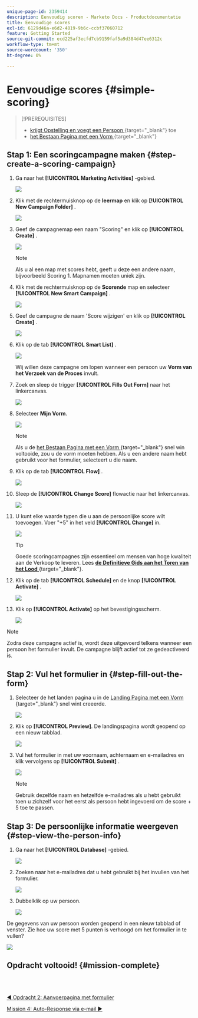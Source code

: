```yaml
---
unique-page-id: 2359414
description: Eenvoudig scoren - Marketo Docs - Productdocumentatie
title: Eenvoudige scores
exl-id: 6129d46a-e6d2-4819-9b6c-ccbf37060712
feature: Getting Started
source-git-commit: ecd225af3ecfd7cb9159faf5a9d384d47ee6312c
workflow-type: tm+mt
source-wordcount: '350'
ht-degree: 0%

---
```


# Eenvoudige scores {#simple-scoring}

>[!PREREQUISITES]
>
>* [ krijgt Opstelling en voegt een Persoon ](/help/marketo/getting-started/quick-wins/get-set-up-and-add-a-person.md){target="_blank"} toe
>* [ het Bestaan Pagina met een Vorm ](/help/marketo/getting-started/quick-wins/landing-page-with-a-form.md){target="_blank"}

## Stap 1: Een scoringcampagne maken {#step-create-a-scoring-campaign}

1. Ga naar het **[!UICONTROL Marketing Activities]** -gebied.

   ![](assets/simple-scoring-1.png)

1. Klik met de rechtermuisknop op de **leermap** en klik op **[!UICONTROL New Campaign Folder]** .

   ![](assets/simple-scoring-2.png)

1. Geef de campagnemap een naam &quot;Scoring&quot; en klik op **[!UICONTROL Create]** .

   ![](assets/simple-scoring-3.png)

   >[!NOTE]
   >
   >Als u al een map met scores hebt, geeft u deze een andere naam, bijvoorbeeld Scoring 1. Mapnamen moeten uniek zijn.

1. Klik met de rechtermuisknop op de **Scorende** map en selecteer **[!UICONTROL New Smart Campaign]** .

   ![](assets/simple-scoring-4.png)

1. Geef de campagne de naam &#39;Score wijzigen&#39; en klik op **[!UICONTROL Create]** .

   ![](assets/simple-scoring-5.png)

1. Klik op de tab **[!UICONTROL Smart List]** .

   ![](assets/simple-scoring-6.png)

   Wij willen deze campagne om lopen wanneer een persoon uw **Vorm van het Verzoek van de Proces** invult.

1. Zoek en sleep de trigger **[!UICONTROL Fills Out Form]** naar het linkercanvas.

   ![](assets/simple-scoring-7.png)

1. Selecteer **Mijn Vorm**.

   ![](assets/simple-scoring-8.png)

   >[!NOTE]
   >
   >Als u de [ het Bestaan Pagina met een Vorm ](/help/marketo/getting-started/quick-wins/landing-page-with-a-form.md){target="_blank"} snel win voltooide, zou u de vorm moeten hebben. Als u een andere naam hebt gebruikt voor het formulier, selecteert u die naam.

1. Klik op de tab **[!UICONTROL Flow]** .

   ![](assets/simple-scoring-9.png)

1. Sleep de **[!UICONTROL Change Score]** flowactie naar het linkercanvas.

   ![](assets/simple-scoring-10.png)

1. U kunt elke waarde typen die u aan de persoonlijke score wilt toevoegen. Voer &quot;+5&quot; in het veld **[!UICONTROL Change]** in.

   ![](assets/simple-scoring-11.png)

   >[!TIP]
   >
   >Goede scoringcampagnes zijn essentieel om mensen van hoge kwaliteit aan de Verkoop te leveren. Lees [**de Definitieve Gids aan het Toren van het Lood** ](https://www.marketo.com/definitive-guides/lead-scoring/){target="_blank"}.

1. Klik op de tab **[!UICONTROL Schedule]** en de knop **[!UICONTROL Activate]** .

   ![](assets/simple-scoring-12.png)

1. Klik op **[!UICONTROL Activate]** op het bevestigingsscherm.

   ![](assets/simple-scoring-13.png)

>[!NOTE]
>
>Zodra deze campagne actief is, wordt deze uitgevoerd telkens wanneer een persoon het formulier invult. De campagne blijft actief tot ze gedeactiveerd is.

## Stap 2: Vul het formulier in {#step-fill-out-the-form}

1. Selecteer de het landen pagina u in de [ Landing Pagina met een Vorm ](/help/marketo/getting-started/quick-wins/landing-page-with-a-form.md){target="_blank"} snel wint creeerde.

   ![](assets/simple-scoring-14.png)

1. Klik op **[!UICONTROL Preview]**. De landingspagina wordt geopend op een nieuw tabblad.

   ![](assets/simple-scoring-15.png)

1. Vul het formulier in met uw voornaam, achternaam en e-mailadres en klik vervolgens op **[!UICONTROL Submit]** .

   ![](assets/simple-scoring-16.png)

   >[!NOTE]
   >
   >Gebruik dezelfde naam en hetzelfde e-mailadres als u hebt gebruikt toen u zichzelf voor het eerst als persoon hebt ingevoerd om de score + 5 toe te passen.

## Stap 3: De persoonlijke informatie weergeven {#step-view-the-person-info}

1. Ga naar het **[!UICONTROL Database]** -gebied.

   ![](assets/simple-scoring-17.png)

1. Zoeken naar het e-mailadres dat u hebt gebruikt bij het invullen van het formulier.

   ![](assets/simple-scoring-18.png)

1. Dubbelklik op uw persoon.

   ![](assets/simple-scoring-19.png)

De gegevens van uw persoon worden geopend in een nieuw tabblad of venster. Zie hoe uw score met 5 punten is verhoogd om het formulier in te vullen?

![](assets/simple-scoring-20.png)

## Opdracht voltooid! {#mission-complete}

<br> 

[◄ Opdracht 2: Aanvoerpagina met formulier](/help/marketo/getting-started/quick-wins/landing-page-with-a-form.md)

[Mission 4: Auto-Response via e-mail ►](/help/marketo/getting-started/quick-wins/email-auto-response.md)
